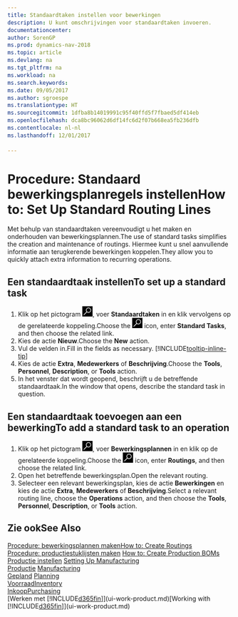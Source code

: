 ```yaml
---
title: Standaardtaken instellen voor bewerkingen
description: U kunt omschrijvingen voor standaardtaken invoeren.
documentationcenter: 
author: SorenGP
ms.prod: dynamics-nav-2018
ms.topic: article
ms.devlang: na
ms.tgt_pltfrm: na
ms.workload: na
ms.search.keywords: 
ms.date: 09/05/2017
ms.author: sgroespe
ms.translationtype: HT
ms.sourcegitcommit: 1dfba8b14019991c95f40ffd5f7fbaed5df414eb
ms.openlocfilehash: dca8bc96062d6df14fc6d2f07b668ea5fb236dfb
ms.contentlocale: nl-nl
ms.lasthandoff: 12/01/2017

---
```

# <a name="how-to-set-up-standard-routing-lines"></a><span data-ttu-id="69a62-103">Procedure: Standaard bewerkingsplanregels instellen</span><span class="sxs-lookup"><span data-stu-id="69a62-103">How to: Set Up Standard Routing Lines</span></span>
<span data-ttu-id="69a62-104">Met behulp van standaardtaken vereenvoudigt u het maken en onderhouden van bewerkingsplannen.</span><span class="sxs-lookup"><span data-stu-id="69a62-104">The use of standard tasks simplifies the creation and maintenance of routings.</span></span> <span data-ttu-id="69a62-105">Hiermee kunt u snel aanvullende informatie aan terugkerende bewerkingen koppelen.</span><span class="sxs-lookup"><span data-stu-id="69a62-105">They allow you to quickly attach extra information to recurring operations.</span></span>

## <a name="to-set-up-a-standard-task"></a><span data-ttu-id="69a62-106">Een standaardtaak instellen</span><span class="sxs-lookup"><span data-stu-id="69a62-106">To set up a standard task</span></span>
1. <span data-ttu-id="69a62-107">Klik op het pictogram ![Zoeken naar pagina of rapport](media/ui-search/search_small.png "pictogram Zoeken naar pagina of rapport"), voer **Standaardtaken** in en klik vervolgens op de gerelateerde koppeling.</span><span class="sxs-lookup"><span data-stu-id="69a62-107">Choose the ![Search for Page or Report](media/ui-search/search_small.png "Search for Page or Report icon") icon, enter **Standard Tasks**, and then choose the related link.</span></span>
2. <span data-ttu-id="69a62-108">Kies de actie **Nieuw**.</span><span class="sxs-lookup"><span data-stu-id="69a62-108">Choose the **New** action.</span></span>
3. <span data-ttu-id="69a62-109">Vul de velden in.</span><span class="sxs-lookup"><span data-stu-id="69a62-109">Fill in the fields as necessary.</span></span> [!INCLUDE[tooltip-inline-tip](includes/tooltip-inline-tip_md.md)]
4. <span data-ttu-id="69a62-110">Kies de actie **Extra**, **Medewerkers** of **Beschrijving**.</span><span class="sxs-lookup"><span data-stu-id="69a62-110">Choose the **Tools**, **Personnel**, **Description**, or **Tools** action.</span></span>
5. <span data-ttu-id="69a62-111">In het venster dat wordt geopend, beschrijft u de betreffende standaardtaak.</span><span class="sxs-lookup"><span data-stu-id="69a62-111">In the window that opens, describe the standard task in question.</span></span>

## <a name="to-add-a-standard-task-to-an-operation"></a><span data-ttu-id="69a62-112">Een standaardtaak toevoegen aan een bewerking</span><span class="sxs-lookup"><span data-stu-id="69a62-112">To add a standard task to an operation</span></span>
1. <span data-ttu-id="69a62-113">Klik op het pictogram ![Zoeken naar pagina of rapport](media/ui-search/search_small.png "pictogram Zoeken naar pagina of rapport"), voer **Bewerkingsplannen** in en klik op de gerelateerde koppeling.</span><span class="sxs-lookup"><span data-stu-id="69a62-113">Choose the ![Search for Page or Report](media/ui-search/search_small.png "Search for Page or Report icon") icon, enter **Routings**, and then choose the related link.</span></span>
2. <span data-ttu-id="69a62-114">Open het betreffende bewerkingsplan.</span><span class="sxs-lookup"><span data-stu-id="69a62-114">Open the relevant routing.</span></span>
3. <span data-ttu-id="69a62-115">Selecteer een relevant bewerkingsplan, kies de actie **Bewerkingen** en kies de actie **Extra**, **Medewerkers** of **Beschrijving**.</span><span class="sxs-lookup"><span data-stu-id="69a62-115">Select a relevant routing line, choose the **Operations** action, and then choose the **Tools**, **Personnel**, **Description**, or **Tools** action.</span></span>

## <a name="see-also"></a><span data-ttu-id="69a62-116">Zie ook</span><span class="sxs-lookup"><span data-stu-id="69a62-116">See Also</span></span>  
[<span data-ttu-id="69a62-117">Procedure: bewerkingsplannen maken</span><span class="sxs-lookup"><span data-stu-id="69a62-117">How to: Create Routings</span></span>](production-how-to-create-routings.md)  
<span data-ttu-id="69a62-118">[Procedure: productiestuklijsten maken](production-how-to-create-production-boms.md)   </span><span class="sxs-lookup"><span data-stu-id="69a62-118">[How to: Create Production BOMs](production-how-to-create-production-boms.md)   </span></span>  
<span data-ttu-id="69a62-119">[Productie instellen](production-configure-production-processes.md) </span><span class="sxs-lookup"><span data-stu-id="69a62-119">[Setting Up Manufacturing](production-configure-production-processes.md) </span></span>  
<span data-ttu-id="69a62-120">[Productie](production-manage-manufacturing.md)  </span><span class="sxs-lookup"><span data-stu-id="69a62-120">[Manufacturing](production-manage-manufacturing.md)  </span></span>  
<span data-ttu-id="69a62-121">[Gepland](production-planning.md) </span><span class="sxs-lookup"><span data-stu-id="69a62-121">[Planning](production-planning.md) </span></span>  
[<span data-ttu-id="69a62-122">Voorraad</span><span class="sxs-lookup"><span data-stu-id="69a62-122">Inventory</span></span>](inventory-manage-inventory.md)  
[<span data-ttu-id="69a62-123">Inkoop</span><span class="sxs-lookup"><span data-stu-id="69a62-123">Purchasing</span></span>](purchasing-manage-purchasing.md)  
<span data-ttu-id="69a62-124">[Werken met [!INCLUDE[d365fin](includes/d365fin_md.md)]](ui-work-product.md)</span><span class="sxs-lookup"><span data-stu-id="69a62-124">[Working with [!INCLUDE[d365fin](includes/d365fin_md.md)]](ui-work-product.md)</span></span>  

